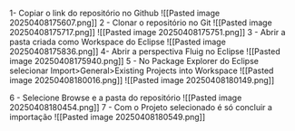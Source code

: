 1- Copiar o link do repositório no Github
![[Pasted image 20250408175607.png]]
2 - Clonar o repositório no Git
![[Pasted image 20250408175717.png]]
![[Pasted image 20250408175751.png]]
3 - Abrir a pasta criada como Workspace do Eclipse
![[Pasted image 20250408175836.png]]
4- Abrir a perspectiva Fluig no Eclipse
![[Pasted image 20250408175940.png]]
5 - No Package Explorer do Eclipse selecionar Import>General>Existing Projects into Workspace
![[Pasted image 20250408180016.png]]
![[Pasted image 20250408180149.png]]

6 - Selecione Browse e a pasta do repositório
![[Pasted image 20250408180454.png]]
7 - Com o Projeto selecionado é só concluir a importação
![[Pasted image 20250408180549.png]]